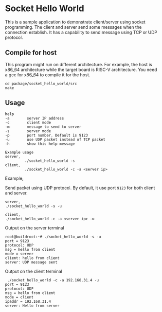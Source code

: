 # Socket Hello World

This is a sample application to demonstrate client/server using socket programming. The client and server send some messages when the connection establish. It has a capability to send message using TCP or UDP protocol.

## Compile for host

This program might run on different architecture. For example, the host is x86_64 architecture while the target board is RISC-V architecture. You need a gcc for x86_64 to compile it for the host. 

```
cd package/socket_hello_world/src
make
```

## Usage

```
help
-a        server IP address
-c        client mode
-m        message to send to server
-s        server mode
-p        port number. Default is 9123
-u        use UDP packet instead of TCP packet
-h        show this help message

Example usage
server,
         ./socket_hello_world -s
client,
         ./socket_hello_world -c -a <server ip>
```

Example,

Send packet using UDP protocol. By default, it use port `9123` for both client and server.

```
server,
./socket_hello_world -s -u

client,
./socket_hello_world -c -a <server ip> -u
```

Output on the server terminal

```
root@buildroot:~# ./socket_hello_world -s -u
port = 9123
protocol: UDP
msg = hello from client
mode = server
client: hello from client
server: UDP message sent
```

Output on the client terminal

```
 ./socket_hello_world -c -a 192.168.31.4 -u
port = 9123
protocol: UDP
msg = hello from client
mode = client
ipaddr = 192.168.31.4
server: Hello from server
```
